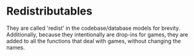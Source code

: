 # Redistributables

They are called 'redist' in the codebase/database models for brevity. Additionally, because they intentionally are drop-ins for games, they are added to all the functions that deal with games, without changing the names.